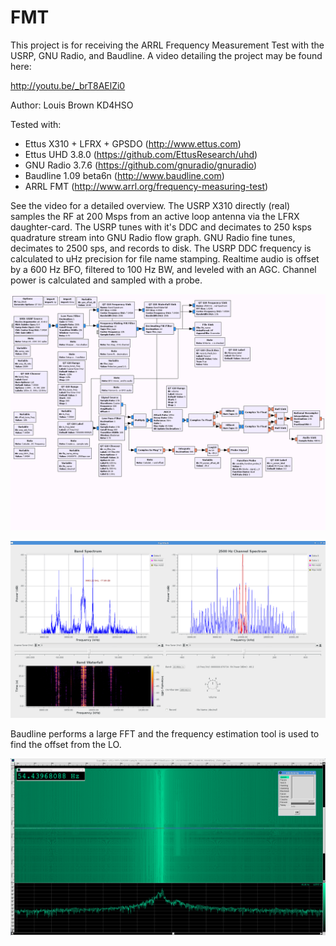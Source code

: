 ﻿FMT
======

This project is for receiving the ARRL Frequency Measurement Test with the USRP, GNU Radio, and Baudline.  A video detailing the project may be found here:

http://youtu.be/_brT8AElZi0

Author: Louis Brown KD4HSO

Tested with:
- Ettus X310 + LFRX + GPSDO (http://www.ettus.com)
- Ettus UHD 3.8.0 (https://github.com/EttusResearch/uhd)
- GNU Radio 3.7.6 (https://github.com/gnuradio/gnuradio)
- Baudline 1.09 beta6n (http://www.baudline.com)
- ARRL FMT (http://www.arrl.org/frequency-measuring-test) 

See the video for a detailed overview.  The USRP X310 directly (real) samples the RF at 200 Msps from an active loop antenna via the LFRX daughter-card.  The USRP tunes with it's DDC and decimates to 250 ksps quadrature stream into GNU Radio flow graph.  GNU Radio fine tunes, decimates to 2500 sps, and records to disk.  The USRP DDC frequency is calculated to uHz precision for file name stamping.  Realtime audio is offset by a 600 Hz BFO, filtered to 100 Hz BW, and leveled with an AGC.  Channel power is calculated and sampled with a probe.  
    
![GRC flow screenshot](https://github.com/madengr/fmt/blob/master/fmt_grc.png)

![GUI screenshot](https://github.com/madengr/fmt/blob/master/fmt_gui.png)

Baudline performs a large FFT and the frequency estimation tool is used to find the offset from the LO.

![Baudline screenshot](https://github.com/madengr/fmt/blob/master/fmt_baudline.png)
